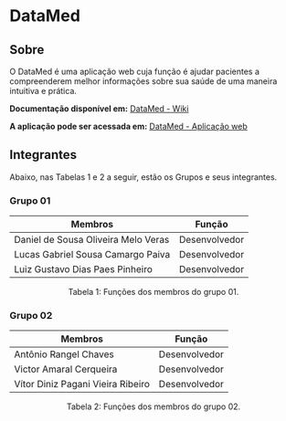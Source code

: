 # DataMed

## Sobre

O DataMed é uma aplicação web cuja função é ajudar pacientes a compreenderem melhor informações sobre sua saúde de uma maneira intuitiva e prática.

**Documentação disponível em:** <a href="https://eps-datamed.github.io/wiki"><u>DataMed - Wiki</u></a>

**A aplicação pode ser acessada em:** <a href="https://datamed-bwaw.onrender.com/"><u>DataMed - Aplicação web</u></a>

## Integrantes

Abaixo, nas Tabelas 1 e 2 a seguir, estão os Grupos e seus integrantes.

### Grupo 01

| Membros                             | Função        |
| ----------------------------------- | ------------- |
| Daniel de Sousa Oliveira Melo Veras | Desenvolvedor |
| Lucas Gabriel Sousa Camargo Paiva   | Desenvolvedor |
| Luiz Gustavo Dias Paes Pinheiro     | Desenvolvedor |

<div style="text-align: center">
<p> Tabela 1: Funções dos membros do grupo 01. </p>
</div>

### Grupo 02

| Membros                           | Função        |
| --------------------------------- | ------------- |
| Antônio Rangel Chaves             | Desenvolvedor |
| Victor Amaral Cerqueira           | Desenvolvedor |
| Vítor Diniz Pagani Vieira Ribeiro | Desenvolvedor |

<div style="text-align: center">
<p> Tabela 2: Funções dos membros do grupo 02. </p>
</div>